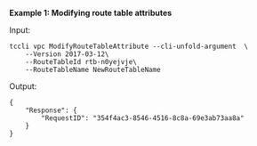 **Example 1: Modifying route table attributes**



Input: 

```
tccli vpc ModifyRouteTableAttribute --cli-unfold-argument  \
    --Version 2017-03-12\
    --RouteTableId rtb-n0yejvje\
    --RouteTableName NewRouteTableName
```

Output: 
```
{
    "Response": {
        "RequestID": "354f4ac3-8546-4516-8c8a-69e3ab73aa8a"
    }
}
```

